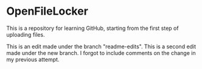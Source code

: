 # OpenFileLocker

This is a repository for learning GitHub, starting from the first step of uploading files.

This is an edit made under the branch "readme-edits".
This is a second edit made under the new branch.  I forgot to include comments on the change in my previous attempt.
